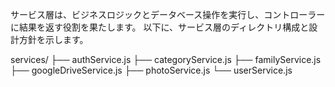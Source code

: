 サービス層は、ビジネスロジックとデータベース操作を実行し、コントローラーに結果を返す役割を果たします。
以下に、サービス層のディレクトリ構成と設計方針を示します。

services/
├── authService.js
├── categoryService.js
├── familyService.js
├── googleDriveService.js
├── photoService.js
└── userService.js